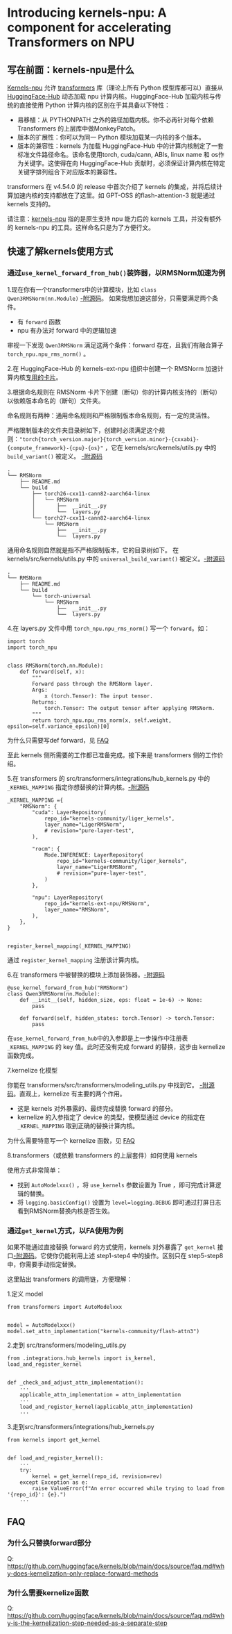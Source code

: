 # Introducing kernels-npu: A component for accelerating Transformers on NPU

## 写在前面：kernels-npu是什么

[Kernels-npu](https://github.com/huggingface/transformers) 允许 [transformers](https://github.com/huggingface/transformers) 库（理论上所有 Python 模型库都可以）直接从 [HuggingFace-Hub](https://huggingface.co/) 动态加载 npu 计算内核。HuggingFace-Hub 加载内核与传统的直接使用 Python 计算内核的区别在于其具备以下特性：

- 易移植：从 PYTHONPATH 之外的路径加载内核。你不必再针对每个依赖 Transformers 的上层库中做MonkeyPatch。
- 版本的扩展性：你可以为同一 Python 模块加载某一内核的多个版本。
- 版本的兼容性：kernels 为加载 HuggingFace-Hub 中的计算内核制定了一套标准文件路径命名。该命名使用torch, cuda/cann, ABIs, linux name 和 os作为关键字。这使得在向 HuggingFace-Hub 贡献时，必须保证计算内核在特定关键字排列组合下对应版本的兼容性。

transformers 在 v4.54.0 的 release 中首次介绍了 kernels 的集成，并将后续计算加速内核的支持都放在了这里。如 GPT-OSS 的flash-attention-3 就是通过 kernels 支持的。 

请注意：[kernels-npu](https://github.com/huggingface/kernels) 指的是原生支持 npu 能力后的 kernels 工具，并没有额外的 kernels-npu 的工具。这样命名只是为了方便行文。

## 快速了解kernels使用方式

### 通过`use_kernel_forward_from_hub()`装饰器，以RMSNorm加速为例

1.现在你有一个transformers中的计算模块，比如 `class Qwen3RMSNorm(nn.Module)` [-附源码](https://github.com/huggingface/transformers/blob/main/src/transformers/models/qwen3/modeling_qwen3.py#L50-L67)。 如果我想加速这部分，只需要满足两个条件。

- 有 `forward` 函数
- npu 有办法对 forward 中的逻辑加速

审视一下发现 `Qwen3RMSNorm` 满足这两个条件：forward 存在，且我们有融合算子 `torch_npu.npu_rms_norm()` 。


2.在 HuggingFace-Hub 的 kernels-ext-npu 组织中创建一个 RMSNorm 加速计算内核[专用的卡片](https://huggingface.co/kernels-ext-npu/RMSNorm)。


3.根据命名规则在 RMSNorm 卡片下创建（断句）你的计算内核支持的（断句）以依赖版本命名的（断句）文件夹。

命名规则有两种：通用命名规则和严格限制版本命名规则，有一定的灵活性。

严格限制版本的文件夹目录树如下，创建时必须满足这个规则：`"torch{torch_version.major}{torch_version.minor}-{cxxabi}-{compute_framework}-{cpu}-{os}"` ，它在 kernels/src/kernels/utils.py 中的 `build_variant()` 被定义。 [-附源码](https://github.com/huggingface/kernels/blob/main/src/kernels/utils.py#L46-L80)

```
.
└── RMSNorm
    ├── README.md
    └── build
        ├── torch26-cxx11-cann82-aarch64-linux
        │   └── RMSNorm
        │       ├──  __init__.py
        │       └──  layers.py
        └── torch27-cxx11-cann82-aarch64-linux
            └── RMSNorm
                ├──  __init__.py
                └──  layers.py
```

通用命名规则自然就是指不严格限制版本，它的目录树如下。 在 kernels/src/kernels/utils.py 中的 `universal_build_variant()` 被定义。[-附源码](https://github.com/huggingface/kernels/blob/main/src/kernels/utils.py#L83-L85)

```
.
└── RMSNorm
    ├── README.md
    └── build
        └── torch-universal
            └── RMSNorm
                ├──  __init__.py
                └──  layers.py
```


4.在 layers.py 文件中用 `torch_npu.npu_rms_norm()` 写一个 `forward`。如：

```
import torch
import torch_npu


class RMSNorm(torch.nn.Module):
    def forward(self, x):
        """
        Forward pass through the RMSNorm layer.
        Args:
            x (torch.Tensor): The input tensor.
        Returns:
            torch.Tensor: The output tensor after applying RMSNorm.
        """
        return torch_npu.npu_rms_norm(x, self.weight, epsilon=self.variance_epsilon)[0]
```

为什么只需要写def forward，见 [FAQ](#为什么只替换forward部分)

至此 kernels 侧所需要的工作都已准备完成。接下来是 transformers 侧的工作价绍。


5.在 transformers 的 src/transformers/integrations/hub_kernels.py 中的 `_KERNEL_MAPPING` 指定你想替换的计算内核。[-附源码](https://github.com/huggingface/transformers/blob/main/src/transformers/integrations/hub_kernels.py#L49)

```
_KERNEL_MAPPING ={
    "RMSNorm": {
        "cuda": LayerRepository(
            repo_id="kernels-community/liger_kernels",
            layer_name="LigerRMSNorm",
            # revision="pure-layer-test",
        ),

        "rocm": {
            Mode.INFERENCE: LayerRepository(
                repo_id="kernels-community/liger_kernels",
                layer_name="LigerRMSNorm",
                # revision="pure-layer-test",
            )
        },

        "npu": LayerRepository(
            repo_id="kernels-ext-npu/RMSNorm",
            layer_name="RMSNorm",
        ),
    },
}


register_kernel_mapping(_KERNEL_MAPPING)
```

通过 `register_kernel_mapping` 注册该计算内核。


6.在 transformers 中被替换的模块上添加装饰器。[-附源码](https://github.com/huggingface/transformers/blob/main/src/transformers/models/qwen3/modeling_qwen3.py#L49)

```
@use_kernel_forward_from_hub("RMSNorm")
class Qwen3RMSNorm(nn.Module):
    def __init__(self, hidden_size, eps: float = 1e-6) -> None:
        pass

    def forward(self, hidden_states: torch.Tensor) -> torch.Tensor:
        pass
```

在`use_kernel_forward_from_hub`中的入参即是上一步操作中注册表 `_KERNEL_MAPPING` 的 key 值。此时还没有完成 forward 的替换，这步由 kernelize 函数完成。


7.kernelize 化模型

你能在 transformers/src/transformers/modeling_utils.py 中找到它。 [-附源码](https://github.com/huggingface/transformers/blob/main/src/transformers/modeling_utils.py#L5645-L5649)。直观上，kernelize 有主要的两个作用。

- 这是 kernels 对外暴露的、最终完成替换 forward 的部分。
- kernelize 的入参指定了 device 的类型，使模型通过 device 的指定在 `_KERNEL_MAPPING` 取到正确的替换计算内核。

为什么需要特意写一个 kernelize 函数，见 [FAQ](#为什么需要kernelize函数)


8.transformers（或依赖 transformers 的上层套件）如何使用 kernels

使用方式非常简单：
- 找到 `AutoModelxxx()` ，将 `use_kernels` 参数设置为 True ，即可完成计算逻辑的替换。
- 将 `logging.basicConfig()` 设置为 `level=logging.DEBUG` 即可通过打屏日志看到RMSNorm替换内核是否生效。


### 通过`get_kernel`方式，以FA使用为例

如果不能通过直接替换 forward 的方式使用，kernels 对外暴露了 `get_kernel` 接口[-附源码](https://github.com/huggingface/kernels/blob/main/src/kernels/utils.py#L215)。它使你仍能利用上述 step1-step4 中的操作。区别只在 step5-step8中，你需要手动指定替换。

这里贴出 transformers 的调用链，方便理解：

1.定义 model
```
from transformers import AutoModelxxx


model = AutoModelxxx()
model.set_attn_implementation("kernels-community/flash-attn3")
```

2.走到 src/transformers/modeling_utils.py

```
from .integrations.hub_kernels import is_kernel, load_and_register_kernel


def _check_and_adjust_attn_implementation():
    ···
    applicable_attn_implementation = attn_implementation
    ···
    load_and_register_kernel(applicable_attn_implementation)
    ···
```

3.走到src/transformers/integrations/hub_kernels.py
```
from kernels import get_kernel


def load_and_register_kernel():
    ···
    try:
        kernel = get_kernel(repo_id, revision=rev)
    except Exception as e:
        raise ValueError(f"An error occurred while trying to load from '{repo_id}': {e}.")
    ···
```


## FAQ 

### 为什么只替换forward部分

Q: https://github.com/huggingface/kernels/blob/main/docs/source/faq.md#why-does-kernelization-only-replace-forward-methods


### 为什么需要kernelize函数

Q: https://github.com/huggingface/kernels/blob/main/docs/source/faq.md#why-is-the-kernelization-step-needed-as-a-separate-step
